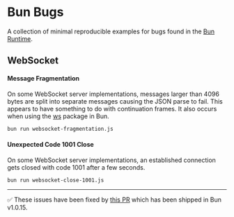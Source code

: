 # Bun Bugs

A collection of minimal reproducible examples for bugs found in the [Bun Runtime](https://bun.sh/).

## WebSocket

#### Message Fragmentation

On some WebSocket server implementations, messages larger than 4096 bytes are split into separate messages causing the JSON parse to fail.
This appears to have something to do with continuation frames. It also occurs when using the [ws](https://github.com/websockets/ws) package in Bun.

```bash
bun run websocket-fragmentation.js
```


#### Unexpected Code 1001 Close

On some WebSocket server implementations, an established connection gets closed with code 1001 after a few seconds.

```bash
bun run websocket-close-1001.js
```

---

✅ These issues have been fixed by [this PR](https://github.com/oven-sh/bun/pull/7371) which has been shipped in Bun v1.0.15.
